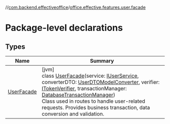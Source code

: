 //[com.backend.effectiveoffice](../../index.md)/[office.effective.features.user.facade](index.md)

# Package-level declarations

## Types

| Name | Summary |
|---|---|
| [UserFacade](-user-facade/index.md) | [jvm]<br>class [UserFacade](-user-facade/index.md)(service: [IUserService](../office.effective.serviceapi/-i-user-service/index.md), converterDTO: [UserDTOModelConverter](../office.effective.features.user.converters/-user-d-t-o-model-converter/index.md), verifier: [ITokenVerifier](../office.effective.features.user/-i-token-verifier/index.md), transactionManager: [DatabaseTransactionManager](../office.effective.common.utils/-database-transaction-manager/index.md))<br>Class used in routes to handle user-related requests. Provides business transaction, data conversion and validation. |

